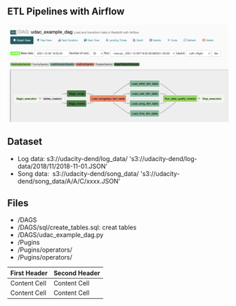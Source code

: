 ## ETL Pipelines with Airflow
![This is an image](https://github.com/viviankaun/Airflow/blob/main/project/img/GraphView01.png)

## Dataset 
- Log data:  s3://udacity-dend/log_data/ 
        's3://udacity-dend/log-data/2018/11/2018-11-01.JSON'
- Song data:  s3://udacity-dend/song_data/
       's3://udacity-dend/song_data/A/A/C/xxxx.JSON'

## Files 
- /DAGS
- /DAGS/sql/create_tables.sql: creat tables 
- /DAGS/udac_example_dag.py 
- /Pugins
- /Pugins/operators/ 
- /Pugins/operators/ 

| First Header  | Second Header |
| ------------- | ------------- |
| Content Cell  | Content Cell  |
| Content Cell  | Content Cell  |



